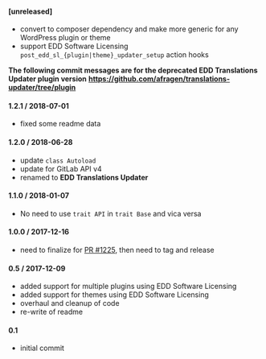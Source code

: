 #### [unreleased]
* convert to composer dependency and make more generic for any WordPress plugin or theme
* support EDD Software Licensing `post_edd_sl_{plugin|theme}_updater_setup` action hooks

**The following commit messages are for the deprecated EDD Translations Updater plugin version**
**https://github.com/afragen/translations-updater/tree/plugin**

#### 1.2.1 / 2018-07-01
* fixed some readme data

#### 1.2.0 / 2018-06-28
* update `class Autoload`
* update for GitLab API v4
* renamed to **EDD Translations Updater**

#### 1.1.0 / 2018-01-07
* No need to use `trait API` in `trait Base` and vica versa

#### 1.0.0 / 2017-12-16
* need to finalize for [PR #1225](https://github.com/easydigitaldownloads/EDD-Software-Licensing/pull/1225), then need to tag and release

#### 0.5 / 2017-12-09
* added support for multiple plugins using EDD Software Licensing
* added support for themes using EDD Software Licensing
* overhaul and cleanup of code
* re-write of readme

#### 0.1
* initial commit
